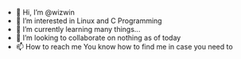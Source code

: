 - 👋 Hi, I’m @wizwin
- 👀 I’m interested in Linux and C Programming
- 🌱 I’m currently learning many things...
- 💞️ I’m looking to collaborate on nothing as of today
- 📫 How to reach me You know how to find me in case you need to

<!---
wizwin/wizwin is a ✨ special ✨ repository because its `README.md` (this file) appears on your GitHub profile.
You can click the Preview link to take a look at your changes.
--->
